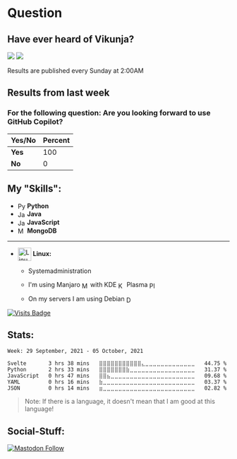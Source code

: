 


<!--

<p align="center">

<img src="https://github.com/mawoka-myblock/mawoka-myblock/raw/main/intro.gif" />

</p>

-->
# Question

## Have ever heard of Vikunja?

[![](https://img.shields.io/badge/-Yes-brightgreen?style=for-the-badge)](https://go.mawoka.eu.org/NxVd8) [![](https://img.shields.io/badge/-No-red?style=for-the-badge)](https://go.mawoka.eu.org/HfH3s)

Results are published every Sunday at 2:00AM

## Results from last week

### For the following question: Are you looking forward to use GitHub Copilot?

|Yes/No |Percent|
|-------|-------|
|**Yes**| 100|
|**No** | 0|

## My "Skills":

- <img src="https://simpleicons.org/icons/python.svg" height="17em" align="center" alt="Python" title="Python"/> **Python**
- <img src="https://simpleicons.org/icons/java.svg" height="17em" align="center" alt="Java" title="Java"/> **Java**
- <img src="https://simpleicons.org/icons/javascript.svg" height="17em" align="center" alt="JavaScript" title="JavaScript"/> **JavaScript**
- <img src="https://simpleicons.org/icons/mongodb.svg" height="17em" align="center" alt="MongoDB" title="MongoDB"/> **MongoDB**

---
- <img src="https://simpleicons.org/icons/linux.svg" height="30em" align="center" alt="Linux" title="Linux"/> **Linux:**

	- Systemadministration

	- I'm using Manjaro [<img src="https://manjaro.org/img/logo.svg" height="15em" align="center" alt="Manjaro" title="Manjaro"/>](https://manjaro.org) with KDE [<img src="https://kde.org/media/images/trademark_kde_gear_black_logo.png" height="15em" align="center" alt="KDE" title="KDE"/>](https://kde.org) Plasma [<img src="https://kde.org/images/plasma.svg" height="15em" align="center" alt="Plasma" title="Plasma"/>](https://kde.org/plasma-desktop)

	- On my servers I am using Debian [<img src="https://www.debian.org/logos/openlogo-nd.svg" height="15em" align="center" alt="Debian" title="Debian"/>](https://debian.org)
<!--
## Other stuff:

- **Privacy:**

- It isn't really a skill, but it is something I really like 💓


- **Tools I use regularly:**

- Android [<img src="https://simpleicons.org/icons/android.svg" height="20em" align="center" alt="Android" title="Android"/>](https://www.android.com/)

- PyCharm [<img src="https://simpleicons.org/icons/pycharm.svg" height="20em" align="center" alt="PyCharm" title="PyCharm"/>](https://www.jetbrains.com/pycharm/)

- Vikunja [<img src="https://kolaente.dev/vikunja/frontend/raw/branch/main/public/favicon.ico" height="20em" align="center" alt="Vikunja" title="Vikunja"/>](https://vikunja.io)
-->

[![Visits Badge](https://badges.pufler.dev/visits/mawoka-myblock/mawoka-myblock)](https://mawoka.eu.org/lol.html)

## Stats:

<!--START_SECTION:waka-->
```text
Week: 29 September, 2021 - 05 October, 2021

Svelte       3 hrs 38 mins   ⣿⣿⣿⣿⣿⣿⣿⣿⣿⣿⣿⣄⣀⣀⣀⣀⣀⣀⣀⣀⣀⣀⣀⣀⣀   44.75 % 
Python       2 hrs 33 mins   ⣿⣿⣿⣿⣿⣿⣿⣷⣀⣀⣀⣀⣀⣀⣀⣀⣀⣀⣀⣀⣀⣀⣀⣀⣀   31.37 % 
JavaScript   0 hrs 47 mins   ⣿⣿⣦⣀⣀⣀⣀⣀⣀⣀⣀⣀⣀⣀⣀⣀⣀⣀⣀⣀⣀⣀⣀⣀⣀   09.68 % 
YAML         0 hrs 16 mins   ⣷⣀⣀⣀⣀⣀⣀⣀⣀⣀⣀⣀⣀⣀⣀⣀⣀⣀⣀⣀⣀⣀⣀⣀⣀   03.37 % 
JSON         0 hrs 14 mins   ⣶⣀⣀⣀⣀⣀⣀⣀⣀⣀⣀⣀⣀⣀⣀⣀⣀⣀⣀⣀⣀⣀⣀⣀⣀   02.82 % 
```
<!--END_SECTION:waka-->

> Note: If there is a language, it doesn't mean that I am good at this language!

## Social-Stuff:

[![Mastodon Follow](https://img.shields.io/mastodon/follow/000197929?domain=https%3A%2F%2Fmastodon.online&style=social)](https://mastodon.online/invite/Mhw5dbRx)




